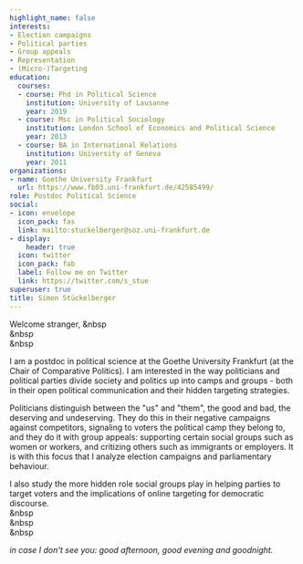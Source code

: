 ```yaml
---
highlight_name: false
interests:
- Election campaigns
- Political parties 
- Group appeals 
- Representation
- (Micro-)Targeting 
education:
  courses:
  - course: Phd in Political Science
    institution: University of Lausanne
    year: 2019
  - course: Msc in Political Sociology
    institution: London School of Economics and Political Science
    year: 2013
  - course: BA in International Relations
    institution: University of Geneva
    year: 2011
organizations:
- name: Goethe University Frankfurt 
  url: https://www.fb03.uni-frankfurt.de/42585499/
role: Postdoc Political Science 
social:
- icon: envelope
  icon_pack: fas
  link: mailto:stuckelberger@soz.uni-frankfurt.de
- display:
    header: true
  icon: twitter
  icon_pack: fab
  label: Follow me on Twitter
  link: https://twitter.com/s_stue
superuser: true
title: Simon Stückelberger
---
```


Welcome stranger, 
&nbsp  
&nbsp  
&nbsp  

I am a postdoc in political science at the Goethe University Frankfurt (at the Chair of Comparative Politics). I am interested in the way politicians and political parties divide society and politics up into camps and groups - both in their open political communication and their hidden targeting strategies. 

Politicians distinguish between the "us" and "them", the good and bad, the deserving and undeserving. They do this in their negative campaigns against competitors, signaling to voters the political camp they belong to, and they do it with group appeals: supporting certain social groups such as women or workers, and critizing others such as immigrants or employers. It is with this focus that I analyze election campaigns and parliamentary behaviour. 

I also study the more hidden role social groups play in helping parties to target voters and the implications of online targeting for democratic discourse.  
&nbsp  
&nbsp  
&nbsp 

*in case I don't see you: good afternoon, good evening and goodnight.* 